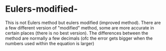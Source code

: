 # Eulers-modified-
This is not Eulers method but eulers modified (improved method). There are a few different version of "modified" method, some are more accurate in certain places (there is no best version). The differences between the method are normally a few decimals (ofc the error gets bigger when the numbers used within the equation is larger)
